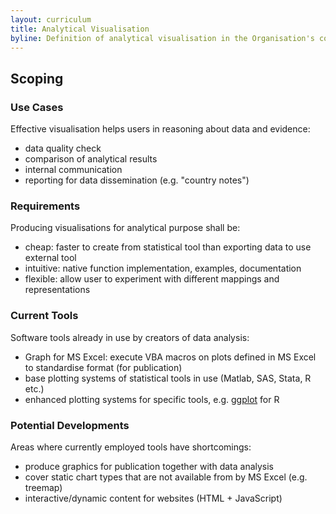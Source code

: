 ```yaml
---
layout: curriculum
title: Analytical Visualisation
byline: Definition of analytical visualisation in the Organisation's context
---
```


## Scoping

### Use Cases

Effective visualisation helps users in reasoning about data and evidence:

- data quality check
- comparison of analytical results
- internal communication
- reporting for data dissemination (e.g. "country notes")

### Requirements

Producing visualisations for analytical purpose shall be:

- cheap: faster to create from statistical tool than exporting data to use external tool
- intuitive: native function implementation, examples, documentation
- flexible: allow user to experiment with different mappings and representations

### Current Tools

Software tools already in use by creators of data analysis:

- Graph for MS Excel: execute VBA macros on plots defined in MS Excel to standardise format (for publication)
- base plotting systems of statistical tools in use (Matlab, SAS, Stata, R etc.)
- enhanced plotting systems for specific tools, e.g. [ggplot](http://ggplot2.org/) for R

### Potential Developments

Areas where currently employed tools have shortcomings:

- produce graphics for publication together with data analysis
- cover static chart types that are not available from by MS Excel (e.g. treemap)
- interactive/dynamic content for websites (HTML + JavaScript)

<!-- See also [Algorithm Library]({{ site.url }}/algorithm) -->
